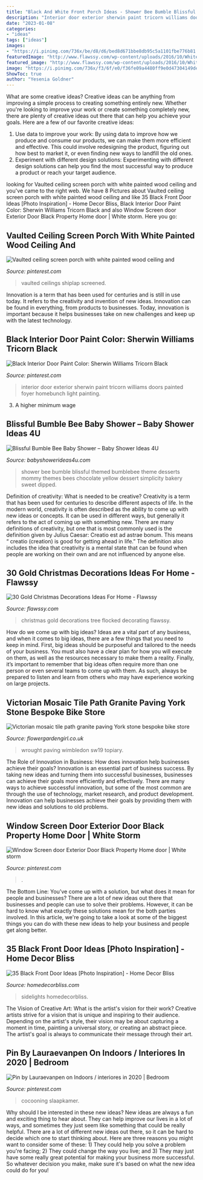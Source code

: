 ```yaml
---
title: "Black And White Front Porch Ideas - Shower Bee Bumble Blissful Themed Bumblebee Theme Desserts Mommy Themes Bees Chocolate Yellow Dessert Simplicity Bakery Sweet Dipped"
description: "Interior door exterior sherwin paint tricorn williams doors painted foyer homebunch light painting"
date: "2023-01-08"
categories:
- "ideas"
tags: ["ideas"]
images:
- "https://i.pinimg.com/736x/be/d8/d6/bed8d671bbe8db95c5a1101fbe776b81.jpg"
featuredImage: "http://www.flawssy.com/wp-content/uploads/2016/10/White-Flocked-Christmas-Tree-Decorating-Ideas.jpg"
featured_image: "http://www.flawssy.com/wp-content/uploads/2016/10/White-Flocked-Christmas-Tree-Decorating-Ideas.jpg"
image: "https://i.pinimg.com/736x/f3/6f/e0/f36fe09a4480ff9e0d47304149de98df.jpg"
ShowToc: true
author: "Yesenia Goldner"
---
```



What are some creative ideas?
Creative ideas can be anything from improving a simple process to creating something entirely new. Whether you're looking to improve your work or create something completely new, there are plenty of creative ideas out there that can help you achieve your goals. Here are a few of our favorite creative ideas: 
1. Use data to improve your work: By using data to improve how we produce and consume our products, we can make them more efficient and effective. This could involve redesigning the product, figuring out how best to market it, or even finding new ways to landfill the old ones. 
2. Experiment with different design solutions: Experimenting with different design solutions can help you find the most successful way to produce a product or reach your target audience.

	

		
looking for Vaulted ceiling screen porch with white painted wood ceiling and you've came to the right web. We have 8 Pictures about Vaulted ceiling screen porch with white painted wood ceiling and like 35 Black Front Door Ideas [Photo Inspiration] - Home Decor Bliss, Black Interior Door Paint Color: Sherwin Williams Tricorn Black and also Window Screen door Exterior Door Black Property Home door | White storm. Here you go:
		
    
## Vaulted Ceiling Screen Porch With White Painted Wood Ceiling And

<img loading=lazy src="https://i.pinimg.com/736x/a7/64/ec/a764ec20542345707dedde4e19268bf3.jpg" onerror="this.onerror=null;this.src='https://tse1.mm.bing.net/th?id=OIP.gGunlhii8Hfel5YwdIqGbQHaLH&amp;pid=15.1';" alt="Vaulted ceiling screen porch with white painted wood ceiling and">

_Source: pinterest.com_

>vaulted ceilings shiplap screened. 

	

Innovation is a term that has been used for centuries and is still in use today. It refers to the creativity and invention of new ideas. Innovation can be found in everything, from products to businesses. Today, innovation is important because it helps businesses take on new challenges and keep up with the latest technology.

    
## Black Interior Door Paint Color: Sherwin Williams Tricorn Black

<img loading=lazy src="https://i.pinimg.com/736x/f3/6f/e0/f36fe09a4480ff9e0d47304149de98df.jpg" onerror="this.onerror=null;this.src='https://tse4.mm.bing.net/th?id=OIP.mpcguvM0fNcBvdwzXBEEMgHaLH&amp;pid=15.1';" alt="Black Interior Door Paint Color: Sherwin Williams Tricorn Black">

_Source: pinterest.com_

>interior door exterior sherwin paint tricorn williams doors painted foyer homebunch light painting. 

	

3. A higher minimum wage

    
## Blissful Bumble Bee Baby Shower – Baby Shower Ideas 4U

<img loading=lazy src="https://babyshowerideas4u.com/wp-content/uploads/2016/08/Blissful-Bumble-Bee-Baby-Shower-Cakepop-Desserts.jpg" onerror="this.onerror=null;this.src='https://tse4.mm.bing.net/th?id=OIP.YajQ5ThZ15TTRIKWEPQfHgAAAA&amp;pid=15.1';" alt="Blissful Bumble Bee Baby Shower – Baby Shower Ideas 4U">

_Source: babyshowerideas4u.com_

>shower bee bumble blissful themed bumblebee theme desserts mommy themes bees chocolate yellow dessert simplicity bakery sweet dipped. 

	

Definition of creativity: What is needed to be creative?
Creativity is a term that has been used for centuries to describe different aspects of life. In the modern world, creativity is often described as the ability to come up with new ideas or concepts. It can be used in different ways, but generally it refers to the act of coming up with something new. There are many definitions of creativity, but one that is most commonly used is the definition given by Julius Caesar: Creatio est ad astrae bonum. This means “ creatio (creation) is good for getting ahead in life.” The definition also includes the idea that creativity is a mental state that can be found when people are working on their own and are not influenced by anyone else.

    
## 30 Gold Christmas Decorations Ideas For Home - Flawssy

<img loading=lazy src="http://www.flawssy.com/wp-content/uploads/2016/10/White-Flocked-Christmas-Tree-Decorating-Ideas.jpg" onerror="this.onerror=null;this.src='https://tse3.mm.bing.net/th?id=OIP.bnP0GoGm8aMbt1QtmaaipAHaLE&amp;pid=15.1';" alt="30 Gold Christmas Decorations Ideas For Home - Flawssy">

_Source: flawssy.com_

>christmas gold decorations tree flocked decorating flawssy. 

	

How do we come up with big ideas?
Ideas are a vital part of any business, and when it comes to big ideas, there are a few things that you need to keep in mind. First, big ideas should be purposeful and tailored to the needs of your business. You must also have a clear plan for how you will execute on them, as well as the resources necessary to make them a reality. Finally, it’s important to remember that big ideas often require more than one person or even several teams to come up with them. As such, always be prepared to listen and learn from others who may have experience working on large projects.

    
## Victorian Mosaic Tile Path Granite Paving York Stone Bespoke Bike Store

<img loading=lazy src="https://flowergardengirl.co.uk/wp-content/uploads/2014/08/victorian-mosaic-porch-step-london.jpg" onerror="this.onerror=null;this.src='https://tse2.mm.bing.net/th?id=OIP.lRlFq8hj3XCKCgk49Vr3SAHaNK&amp;pid=15.1';" alt="Victorian mosaic tile path granite paving York stone bespoke bike store">

_Source: flowergardengirl.co.uk_

>wrought paving wimbledon sw19 topiary. 

	

The Role of Innovation in Business: How does innovation help businesses achieve their goals?
Innovation is an essential part of business success. By taking new ideas and turning them into successful businesses, businesses can achieve their goals more efficiently and effectively. There are many ways to achieve successful innovation, but some of the most common are through the use of technology, market research, and product development. Innovation can help businesses achieve their goals by providing them with new ideas and solutions to old problems.

    
## Window Screen Door Exterior Door Black Property Home Door | White Storm

<img loading=lazy src="https://i.pinimg.com/736x/15/9b/aa/159baa1d41cd7e8cfda7585e612d370e.jpg" onerror="this.onerror=null;this.src='https://tse1.mm.bing.net/th?id=OIP.8BajNOh8AQDGCvDbr92eVgHaLH&amp;pid=15.1';" alt="Window Screen door Exterior Door Black Property Home door | White storm">

_Source: pinterest.com_

>. 

	

The Bottom Line: You’ve come up with a solution, but what does it mean for people and businesses?
There are a lot of new ideas out there that businesses and people can use to solve their problems. However, it can be hard to know what exactly these solutions mean for the both parties involved. In this article, we're going to take a look at some of the biggest things you can do with these new ideas to help your business and people get along better.

    
## 35 Black Front Door Ideas [Photo Inspiration] - Home Decor Bliss

<img loading=lazy src="https://homedecorbliss.com/wp-content/uploads/2020/02/Black-folding-door-with-gold-accessories-scaled.jpg" onerror="this.onerror=null;this.src='https://tse1.mm.bing.net/th?id=OIP.LghyJR-A3sg5IyIPc-_z2AHaLH&amp;pid=15.1';" alt="35 Black Front Door Ideas [Photo Inspiration] - Home Decor Bliss">

_Source: homedecorbliss.com_

>sidelights homedecorbliss. 

	

The Vision of Creative Art: What is the artist's vision for their work?
Creative artists strive for a vision that is unique and inspiring to their audience. Depending on the artist's style, their vision may be about capturing a moment in time, painting a universal story, or creating an abstract piece. The artist's goal is always to communicate their message through their art.

    
## Pin By Lauraevanpen On Indoors / Interiores In 2020 | Bedroom

<img loading=lazy src="https://i.pinimg.com/736x/be/d8/d6/bed8d671bbe8db95c5a1101fbe776b81.jpg" onerror="this.onerror=null;this.src='https://tse2.mm.bing.net/th?id=OIP.If5QH1WZRtJID6VbWqlmjgHaJD&amp;pid=15.1';" alt="Pin by Lauraevanpen on Indoors / interiores in 2020 | Bedroom">

_Source: pinterest.com_

>cocooning slaapkamer. 

	

Why should I be interested in these new ideas?
New ideas are always a fun and exciting thing to hear about. They can help improve our lives in a lot of ways, and sometimes they just seem like something that could be really helpful. There are a lot of different new ideas out there, so it can be hard to decide which one to start thinking about. Here are three reasons you might want to consider some of these: 1) They could help you solve a problem you're facing; 2) They could change the way you live; and 3) They may just have some really great potential for making your business more successful. So whatever decision you make, make sure it's based on what the new idea could do for you!

